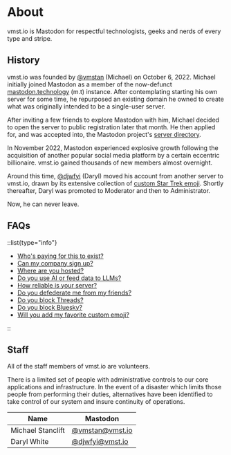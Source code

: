 # About

vmst.io is Mastodon for respectful technologists, geeks and nerds of every type and stripe.

## History

vmst.io was founded by [@vmstan](https://vmst.io/@vmstan) (Michael) on October 6, 2022.
Michael initially joined Mastodon as a member of the now-defunct [mastodon.technology](https://ashfurrow.com/blog/mastodon-technology-shutdown/) (m.t) instance.
After contemplating starting his own server for some time, he repurposed an existing domain he owned to create what was originally intended to be a single-user server.

After inviting a few friends to explore Mastodon with him, Michael decided to open the server to public registration later that month.
He then applied for, and was accepted into, the Mastodon project's [server directory](https://joinmastodon.org/servers).

In November 2022, Mastodon experienced explosive growth following the acquisition of another popular social media platform by a certain eccentric billionaire.
vmst.io gained thousands of new members almost overnight.

Around this time, [@djwfyi](https://vmst.io/@djwfyi) (Daryl) moved his account from another server to vmst.io, drawn by its extensive collection of [custom Star Trek emoji](/about/emoji).
Shortly thereafter, Daryl was promoted to Moderator and then to Administrator.

Now, he can never leave.

## FAQs

::list{type="info"}

- [Who's paying for this to exist?](/funding)
- [Can my company sign up?](/about/accounts#brands)
- [Where are you hosted?](/infrastructure)
- [Do you use AI or feed data to LLMs?](/about/ai)
- [How reliable is your server?](/about/monitoring)
- [Do you defederate me from my friends?](/about/federation)
- [Do you block Threads?](/about/threads)
- [Do you block Bluesky?](/about/bridges#bluesky)
- [Will you add my favorite custom emoji?](/about/emoji)

::

## Staff

All of the staff members of vmst.io are volunteers.

There is a limited set of people with administrative controls to our core applications and infrastructure.
In the event of a disaster which limits those people from performing their duties, alternatives have been identified to take control of our system and insure continuity of operations.

| Name            | Mastodon                 |
|-----------------|-------------------------------|
| Michael Stanclift | [@vmstan@vmst.io](https://vmst.io/@vmstan) |
| Daryl White     | [@djwfyi@vmst.io](https://vmst.io/@djwfyi) |

<a rel="me" href="https://vmst.io/@vmstan"></a>
<a rel="me" href="https://vmst.io/@djwfyi"></a>
